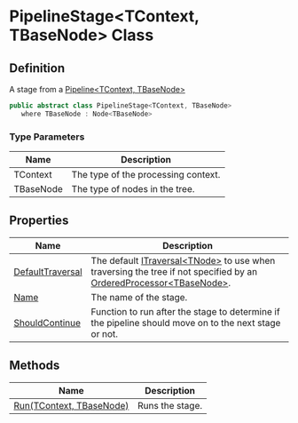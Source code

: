 # PipelineStage&lt;TContext, TBaseNode&gt; Class
## Definition

A stage from a [Pipeline&lt;TContext, TBaseNode&gt;](MrKWatkins.Ast.Processing.Pipeline-2.md)

```c#
public abstract class PipelineStage<TContext, TBaseNode>
   where TBaseNode : Node<TBaseNode>
```

### Type Parameters

| Name | Description |
| ---- | ----------- |
| TContext | The type of the processing context. |
| TBaseNode | The type of nodes in the tree. |

## Properties

| Name | Description |
| ---- | ----------- |
| [DefaultTraversal](MrKWatkins.Ast.Processing.PipelineStage-2.DefaultTraversal.md) | The default [ITraversal&lt;TNode&gt;](MrKWatkins.Ast.Traversal.ITraversal-1.md) to use when traversing the tree if not specified by an [OrderedProcessor&lt;TBaseNode&gt;](MrKWatkins.Ast.Processing.OrderedProcessor-1.md). |
| [Name](MrKWatkins.Ast.Processing.PipelineStage-2.Name.md) | The name of the stage. |
| [ShouldContinue](MrKWatkins.Ast.Processing.PipelineStage-2.ShouldContinue.md) | Function to run after the stage to determine if the pipeline should move on to the next stage or not. |

## Methods

| Name | Description |
| ---- | ----------- |
| [Run(TContext, TBaseNode)](MrKWatkins.Ast.Processing.PipelineStage-2.Run.md) | Runs the stage. |

